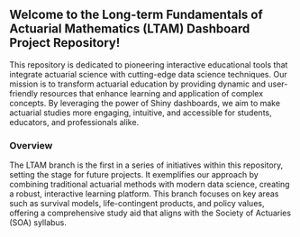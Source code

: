 
## Welcome to the Long-term Fundamentals of Actuarial Mathematics (LTAM) Dashboard Project Repository!

This repository is dedicated to pioneering interactive educational tools that integrate actuarial science with cutting-edge data science techniques. Our mission is to transform actuarial education by providing dynamic and user-friendly resources that enhance learning and application of complex concepts. By leveraging the power of Shiny dashboards, we aim to make actuarial studies more engaging, intuitive, and accessible for students, educators, and professionals alike.

### Overview

The LTAM branch is the first in a series of initiatives within this repository, setting the stage for future projects. It exemplifies our approach by combining traditional actuarial methods with modern data science, creating a robust, interactive learning platform. This branch focuses on key areas such as survival models, life-contingent products, and policy values, offering a comprehensive study aid that aligns with the Society of Actuaries (SOA) syllabus.
